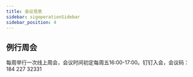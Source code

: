 ```yaml
---
title: 会议信息
sidebar: sigoperationSidebar
sidebar_position: 4
---
```


## 例行周会
每周举行一次线上周会，会议时间初定每周五16:00-17:00。钉钉入会，会议码：184 227 32331